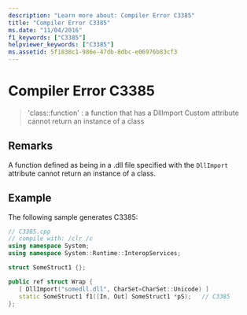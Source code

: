 ```yaml
---
description: "Learn more about: Compiler Error C3385"
title: "Compiler Error C3385"
ms.date: "11/04/2016"
f1_keywords: ["C3385"]
helpviewer_keywords: ["C3385"]
ms.assetid: 5f1838c1-986e-47db-8dbc-e06976b83cf3
---
```

# Compiler Error C3385

> 'class::function' : a function that has a DllImport Custom attribute cannot return an instance of a class

## Remarks

A function defined as being in a .dll file specified with the `DllImport` attribute cannot return an instance of a class.

## Example

The following sample generates C3385:

```cpp
// C3385.cpp
// compile with: /clr /c
using namespace System;
using namespace System::Runtime::InteropServices;

struct SomeStruct1 {};

public ref struct Wrap {
   [ DllImport("somedll.dll", CharSet=CharSet::Unicode) ]
   static SomeStruct1 f1([In, Out] SomeStruct1 *pS);   // C3385
};
```
